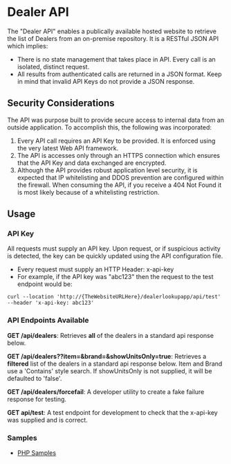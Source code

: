 # Dealer API

The "Dealer API" enables a publically available hosted website to retrieve the list of Dealers from an on-premise repository.  It is a RESTful JSON API which implies:

* There is no state management that takes place in API. Every call is an isolated, distinct request.
* All results from authenticated calls are returned in a JSON format.  Keep in mind that invalid API Keys do not provide a JSON response. 

## Security Considerations

The API was purpose built to provide secure access to internal data from an outside application.  To accomplish this, the following was incorporated: 

1. Every API call requires an API Key to be provided. It is enforced using the very latest Web API framework. 
2. The API is accesses only through an HTTPS connection which ensures that the API Key and data exchanged are encrypted.
3. Although the API provides robust application level security, it is expected that IP whitelisting and DDOS prevention are configured within the firewall.  When consuming the API, if you receive a 404 Not Found it is most likely because of a whitelisting restriction. 

## Usage

### API Key

All requests must supply an API key. Upon request, or if suspicious activity is detected, the key can be quickly updated using the API configuration file. 

* Every request must supply an HTTP Header:   x-api-key
* For example, if the API key was "abc123" then the request to the test endpoint would be: 

```cURL
curl --location 'http://{TheWebsiteURLHere}/dealerlookupapp/api/test' --header 'x-api-key: abc123'
```

### API Endpoints Available

**GET /api/dealers**: Retrieves **all** of the dealers in a standard api response below. 

**GET /api/dealers??item=&brand=&showUnitsOnly=true**: Retrieves a **filtered** list of the dealers in a standard api response below. Item and Brand use a 'Contains' style search.  If showUnitsOnly is not supplied, it will be defaulted to 'false'.

**GET /api/dealers/forcefail**: A developer utility to create a fake failure response for testing. 

**GET api/test**: A test endpoint for development to check that the x-api-key was supplied and is correct. 


### Samples

- [PHP Samples](PHPSamples.md)





